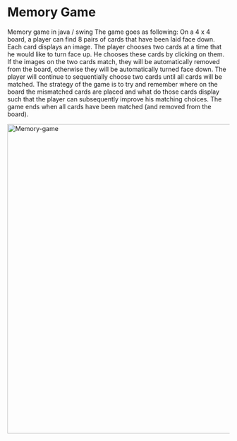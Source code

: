 # Memory Game

Memory game in java / swing
The game goes as following:
On a 4 x 4 board, a player can find 8 pairs of cards that have been laid face down. Each card displays an image. The player chooses two cards at a time that he would like to turn face up. He chooses these cards by clicking on them. If the images on the two cards match, they will be automatically removed from the board, otherwise they will be automatically turned face down. The player will continue to sequentially choose two cards until all cards will be matched. The strategy of the game is to try and remember where on the board the mismatched cards are placed and what do those cards display such that the player can subsequently improve his matching choices. The game ends when all cards have been matched (and removed from the board).

<img width="703" alt="Memory-game" src="https://user-images.githubusercontent.com/32286325/147455277-d41ff796-30dc-4161-a347-495b1a284f5c.png">
